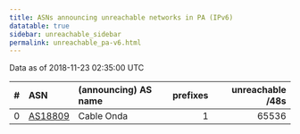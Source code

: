 ```yaml
---
title: ASNs announcing unreachable networks in PA (IPv6)
datatable: true
sidebar: unreachable_sidebar
permalink: unreachable_pa-v6.html
---
```


Data as of 2018-11-23 02:35:00 UTC


<div class="datatable-begin"></div>

|   # | ASN                                    | (announcing) AS name   |   prefixes |   unreachable /48s |
|----:|:---------------------------------------|:-----------------------|-----------:|-------------------:|
|   0 | [AS18809](unreachable_AS18809-v6.html) | Cable Onda             |          1 |              65536 |

<div class="datatable-end"></div>